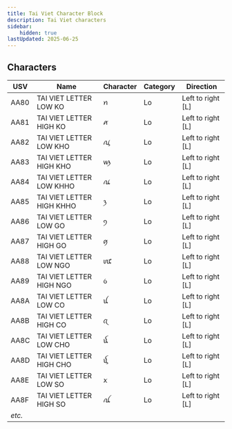 ```yaml
---
title: Tai Viet Character Block
description: Tai Viet characters
sidebar:
    hidden: true
lastUpdated: 2025-06-25
---
```


## Characters

**USV** | **Name** | **Character** | **Category** | **Direction** |
------- | -------- | ------------- | ------------ | ------------- |
AA80 | TAI VIET LETTER LOW KO | ꪀ | Lo | Left to right [L] |
AA81 | TAI VIET LETTER HIGH KO | ꪁ | Lo | Left to right [L] |
AA82 | TAI VIET LETTER LOW KHO | ꪂ | Lo | Left to right [L] |
AA83 | TAI VIET LETTER HIGH KHO | ꪃ | Lo | Left to right [L] |
AA84 | TAI VIET LETTER LOW KHHO | ꪄ | Lo | Left to right [L] |
AA85 | TAI VIET LETTER HIGH KHHO | ꪅ | Lo | Left to right [L] |
AA86 | TAI VIET LETTER LOW GO | ꪆ | Lo | Left to right [L] |
AA87 | TAI VIET LETTER HIGH GO | ꪇ | Lo | Left to right [L] |
AA88 | TAI VIET LETTER LOW NGO | ꪈ | Lo | Left to right [L] |
AA89 | TAI VIET LETTER HIGH NGO | ꪉ | Lo | Left to right [L] |
AA8A | TAI VIET LETTER LOW CO | ꪊ | Lo | Left to right [L] |
AA8B | TAI VIET LETTER HIGH CO | ꪋ | Lo | Left to right [L] |
AA8C | TAI VIET LETTER LOW CHO | ꪌ | Lo | Left to right [L] |
AA8D | TAI VIET LETTER HIGH CHO | ꪍ | Lo | Left to right [L] |
AA8E | TAI VIET LETTER LOW SO | ꪎ | Lo | Left to right [L] |
AA8F | TAI VIET LETTER HIGH SO | ꪏ | Lo | Left to right [L] |
_etc._ | | | | |